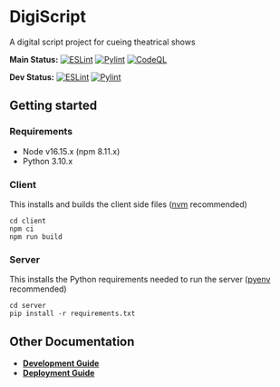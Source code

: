 # DigiScript

A digital script project for cueing theatrical shows

**Main Status:**
[![ESLint](https://github.com/dreamteamprod/DigiScript/actions/workflows/nodelint.yml/badge.svg?branch=main)](https://github.com/dreamteamprod/DigiScript/actions/workflows/nodelint.yml)
[![Pylint](https://github.com/dreamteamprod/DigiScript/actions/workflows/pylint.yml/badge.svg?branch=main)](https://github.com/dreamteamprod/DigiScript/actions/workflows/pylint.yml)
[![CodeQL](https://github.com/dreamteamprod/DigiScript/actions/workflows/codeql-analysis.yml/badge.svg?branch=main)](https://github.com/dreamteamprod/DigiScript/actions/workflows/codeql-analysis.yml)

**Dev Status:**
[![ESLint](https://github.com/dreamteamprod/DigiScript/actions/workflows/nodelint.yml/badge.svg?branch=dev)](https://github.com/dreamteamprod/DigiScript/actions/workflows/nodelint.yml)
[![Pylint](https://github.com/dreamteamprod/DigiScript/actions/workflows/pylint.yml/badge.svg?branch=dev)](https://github.com/dreamteamprod/DigiScript/actions/workflows/pylint.yml)

## Getting started

### Requirements

* Node v16.15.x (npm 8.11.x)
* Python 3.10.x

### Client

This installs and builds the client side files ([nvm](https://github.com/nvm-sh/nvm) recommended)

```shell
cd client
npm ci
npm run build
```

### Server

This installs the Python requirements needed to run the server ([pyenv](https://github.com/pyenv/pyenv) recommended)

```shell
cd server
pip install -r requirements.txt
```

## Other Documentation

* **[Development Guide](./documentation/development.md)**
* **[Deployment Guide](./documentation/deployment.md)**